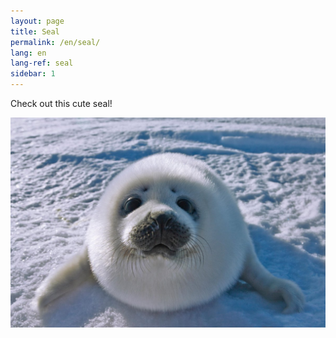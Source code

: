 ```yaml
---
layout: page
title: Seal
permalink: /en/seal/
lang: en
lang-ref: seal
sidebar: 1
---
```


Check out this cute seal!


[![Seal](/public/seal.jpg "Click Me!")](https://www.youtube.com/watch?v=Lmw4lzjEqD8)
